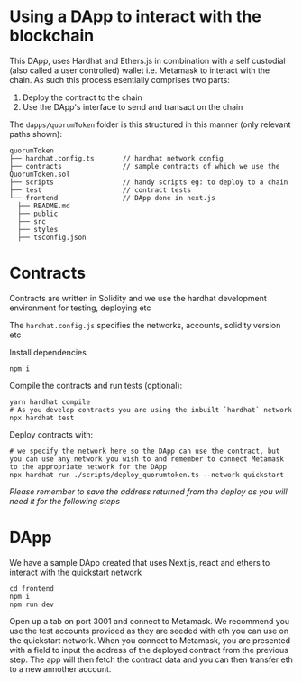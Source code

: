 # Using a DApp to interact with the blockchain

This DApp, uses Hardhat and Ethers.js in combination with a self custodial (also called a user controlled) wallet i.e. Metamask to interact with the chain. As such this process esentially comprises two parts:
1. Deploy the contract to the chain 
2. Use the DApp's interface to send and transact on the chain

The `dapps/quorumToken` folder is this structured in this manner (only relevant paths shown):
```
quorumToken
├── hardhat.config.ts       // hardhat network config
├── contracts               // sample contracts of which we use the QuorumToken.sol
├── scripts                 // handy scripts eg: to deploy to a chain
├── test                    // contract tests
└── frontend                // DApp done in next.js 
  ├── README.md
  ├── public
  ├── src
  ├── styles
  ├── tsconfig.json
```

# Contracts
Contracts are written in Solidity and we use the hardhat development environment for testing, deploying etc

The `hardhat.config.js` specifies the networks, accounts, solidity version etc

Install dependencies 
```
npm i
```
Compile the contracts and run tests (optional):
```
yarn hardhat compile
# As you develop contracts you are using the inbuilt `hardhat` network 
npx hardhat test
```

Deploy contracts with:
```
# we specify the network here so the DApp can use the contract, but you can use any network you wish to and remember to connect Metamask to the appropriate network for the DApp
npx hardhat run ./scripts/deploy_quorumtoken.ts --network quickstart
```

*Please remember to save the address returned from the deploy as you will need it for the following steps*

# DApp
We have a sample DApp created that uses Next.js, react and ethers to interact with the quickstart network
```
cd frontend
npm i
npm run dev
```

Open up a tab on port 3001 and connect to Metamask. We recommend you use the test accounts provided as they are seeded with eth you can use on the quickstart network.
When you connect to Metamask, you are presented with a field to input the address of the deployed contract from the previous step. The app will then fetch the contract data and you can then transfer eth to a new annother account. 
